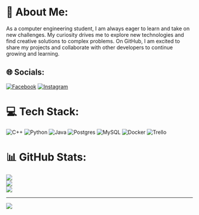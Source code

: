 # 💫 About Me:
As a computer engineering student, I am always eager to learn and take on new challenges. My curiosity drives me to explore new technologies and find creative solutions to complex problems. On GitHub, I am excited to share my projects and collaborate with other developers to continue growing and learning.


## 🌐 Socials:
[![Facebook](https://img.shields.io/badge/Facebook-%231877F2.svg?logo=Facebook&logoColor=white)](https://www.facebook.com/profile.php?id=100006242539485) [![Instagram](https://img.shields.io/badge/Instagram-%23E4405F.svg?logo=Instagram&logoColor=white)](https://instagram.com/brandonsthuar) 

# 💻 Tech Stack:
![C++](https://img.shields.io/badge/c++-%2300599C.svg?style=for-the-badge&logo=c%2B%2B&logoColor=white) ![Python](https://img.shields.io/badge/python-3670A0?style=for-the-badge&logo=python&logoColor=ffdd54) ![Java](https://img.shields.io/badge/java-%23ED8B00.svg?style=for-the-badge&logo=java&logoColor=white) ![Postgres](https://img.shields.io/badge/postgres-%23316192.svg?style=for-the-badge&logo=postgresql&logoColor=white) ![MySQL](https://img.shields.io/badge/mysql-%2300f.svg?style=for-the-badge&logo=mysql&logoColor=white) ![Docker](https://img.shields.io/badge/docker-%230db7ed.svg?style=for-the-badge&logo=docker&logoColor=white) ![Trello](https://img.shields.io/badge/Trello-%23026AA7.svg?style=for-the-badge&logo=Trello&logoColor=white)
# 📊 GitHub Stats:
![](https://github-readme-stats.vercel.app/api?username=BrandonRetana&theme=tokyonight&hide_border=false&include_all_commits=false&count_private=true)<br/>
![](https://github-readme-streak-stats.herokuapp.com/?user=BrandonRetana&theme=tokyonight&hide_border=false)<br/>
![](https://github-readme-stats.vercel.app/api/top-langs/?username=BrandonRetana&theme=tokyonight&hide_border=false&include_all_commits=false&count_private=true&layout=compact)

---
[![](https://visitcount.itsvg.in/api?id=BrandonRetana&icon=2&color=1)](https://visitcount.itsvg.in)
